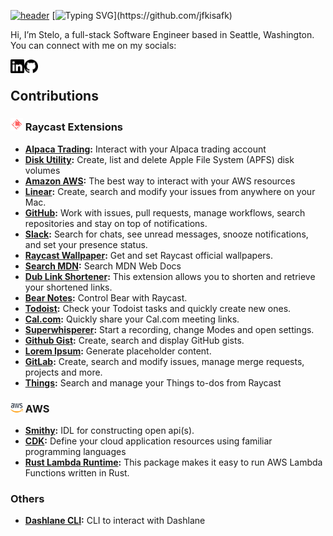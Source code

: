 [![header](https://capsule-render.vercel.app/api?type=waving&height=150&color=3239FB&textBg=false&section=header)](https://github.com/jfkisafk)
[![Typing SVG](https://readme-typing-svg.demolab.com?font=SF+Mono&size=25&pause=1000&color=4169E1&random=false&width=435&lines=Hello!+%F0%9F%91%8B;I'm+Stelo.)](https://github.com/jfkisafk)

Hi, I’m Stelo, a full-stack Software Engineer based in Seattle, Washington. You can connect with me on my socials:

<a href="https://www.linkedin.com/in/stelo" target="_blank">
	<picture>
	  <source media="(prefers-color-scheme: dark)" srcset="./icons/dark/linkedin.svg" width="22" align="left">
	  <img src="./icons/light/linkedin.svg" width="22" align="left">
	</picture>
</a>
<a href="https://www.github.com/jfkisafk" target="_blank">
	<picture>
	  <source media="(prefers-color-scheme: dark)" srcset="./icons/dark/github.svg" width="22" align="left">
	  <img src="icons/light/github.svg" width="22" align="left">
	</picture>
</a>
<br />

## Contributions

### <img src="./icons/raycast.png" alt="raycast" width="20" height="20"/> Raycast Extensions

* **[Alpaca Trading](https://www.raycast.com/stelo/alpaca-trading):** Interact with your Alpaca trading account
* **[Disk Utility](https://www.raycast.com/stelo/diskutil):** Create, list and delete Apple File System (APFS) disk volumes
* **[Amazon AWS](https://www.raycast.com/Falcon/aws):** The best way to interact with your AWS resources
* **[Linear](https://www.raycast.com/linear/linear):** Create, search and modify your issues from anywhere on your Mac.
* **[GitHub](https://www.raycast.com/raycast/github):** Work with issues, pull requests, manage workflows, search repositories and stay on top of notifications.
* **[Slack](https://www.raycast.com/mommertf/slack):** Search for chats, see unread messages, snooze notifications, and set your presence status.
* **[Raycast Wallpaper](https://www.raycast.com/koinzhang/raycast-wallpaper):** Get and set Raycast official wallpapers.
* **[Search MDN](https://www.raycast.com/krzysztofzuraw/search-mdn):** Search MDN Web Docs
* **[Dub Link Shortener](https://www.raycast.com/quuu/dub-link-shortener):** This extension allows you to shorten and retrieve your shortened links.
* **[Bear Notes](https://www.raycast.com/hmarr/bear):** Control Bear with Raycast.
* **[Todoist](https://www.raycast.com/doist/todoist):** Check your Todoist tasks and quickly create new ones.
* **[Cal.com](https://www.raycast.com/cal/cal-com-share-meeting-links):** Quickly share your Cal.com meeting links.
* **[Superwhisperer](https://www.raycast.com/nchudleigh/superwhisper):** Start a recording, change Modes and open settings.
* **[Github Gist](https://www.raycast.com/koinzhang/github-gist):** Create, search and display GitHub gists.
* **[Lorem Ipsum](https://www.raycast.com/AntonNiklasson/lorem-ipsum):** Generate placeholder content.
* **[GitLab](https://www.raycast.com/tonka3000/gitlab):** Create, search and modify issues, manage merge requests, projects and more.
* **[Things](https://www.raycast.com/loris/things):** Search and manage your Things to-dos from Raycast

### <img src="./icons/aws.png" alt="raycast" width="20" height="15"/> AWS

* **[Smithy](https://github.com/smithy-lang/smithy):** IDL for constructing open api(s).
* **[CDK](https://aws.amazon.com/cdk/):** Define your cloud application resources using familiar programming languages
* **[Rust Lambda Runtime](https://github.com/awslabs/aws-lambda-rust-runtime):** This package makes it easy to run AWS Lambda Functions written in Rust.

### Others
* **[Dashlane CLI](https://github.com/Dashlane/dashlane-cli):** CLI to interact with Dashlane

